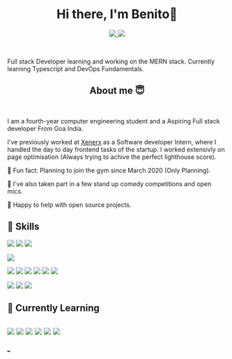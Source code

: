 
<h1 align="center">Hi there, I'm Benito👋</h1>

<p align="center">
<a href="mailto:benito.coutinho@gmail.com">
<img src="https://img.shields.io/badge/Gmail-D14836?style=for-the-badge&logo=gmail&logoColor=white" />
</a>
<a href="https://www.linkedin.com/in/benito-coutinho/">
<img src="https://img.shields.io/badge/LinkedIn-0077B5?style=for-the-badge&logo=linkedin&logoColor=white" />
</a>
</p>

<br />
<p>
Full stack Developer learning and working on the MERN stack. Currently learning Typescript and DevOps Fundamentals.
</P>
<!--
<h2 align="center">My projects 💻</h2>
<br />

<p align="center">
  <img align=top width="400" src="https://github.com/chickoocoutinho/chickoocoutinho/blob/main/classBuddy.png" /> <br/>
   <a  href="https://github.com/chickoocoutinho/AlphaQ_Inspirus2021">
  <img align=top  width="400"  height="150" src="https://github-readme-stats.vercel.app/api/pin/?username=chickoocoutinho&repo=AlphaQ_Inspirus2021&theme=tokyonight" />
</a>
   <br/><br/>
   <img align=top width="400" src="https://github.com/chickoocoutinho/chickoocoutinho/blob/main/solcarry.png" /> <br/>
<a href="https://github.com/Deb77/AlphaQ_SolCarry">
  <img align=top width="400"    height="150" src="https://github-readme-stats.vercel.app/api/pin/?username=Deb77&repo=AlphaQ_SolCarry&theme=tokyonight" />
</a> <br/><br/>
   <img align=top width="400" src="https://github.com/chickoocoutinho/chickoocoutinho/blob/main/electronXreact.jpg" /> <br/>
 <a href="https://github.com/chickoocoutinho/Desktop-Recorder">
  <img align=top width="400"   height="150" src="https://github-readme-stats.vercel.app/api/pin/?username=chickoocoutinho&repo=Desktop-Recorder&theme=tokyonight" />
</a>    <br/><br/>
 <img width="400" src="https://github.com/chickoocoutinho/chickoocoutinho/blob/main/baby-me.png" /> <br/>
 <a href="https://github.com/Deb77/BabyAndMe">
  <img width="400"   height="150" src="https://github-readme-stats.vercel.app/api/pin/?username=Deb77&repo=BabyAndMe&theme=tokyonight" />
</a>


</p>

<br />
-->
<h2 align="center">About me 😇</h2>
<br />

I am a fourth-year computer engineering student and a Aspiring Full stack developer From Goa India.


<!-- 
The moment I learnt javascript I got hooked on it... From React and Vue to Express to Electron. 
<p align="center">
  <img align="center" width="400" src="https://github.com/chickoocoutinho/chickoocoutinho/blob/main/pokemon.png" />
  </p>
<h4 align="center">Gotta Learn 'em all.</h4>
-->

I've previously worked at [Xenerx](https://xenerx.com/) as a Software developer Intern, where I handled the day to day frontend tasks of the startup. I worked extensivly on page optimisation (Always trying to achive the perfect lighthouse score).
<!-- 
![Lighthouse](https://github.com/chickoocoutinho/chickoocoutinho/blob/main/lighthouse-max.png)
-->

💪 Fun fact: Planning to join the gym since March 2020 (Only Planning).

🎤 I've also taken part in a few stand up comedy competitions and open mics.

💬 Happy to help with open source projects. 

##  💼 Skills

![](https://img.shields.io/badge/JavaScript-323330?style=for-the-badge&logo=javascript&logoColor=F7DF1E)
![](https://img.shields.io/badge/HTML5-E34F26?style=for-the-badge&logo=html5&logoColor=white)
![](https://img.shields.io/badge/CSS3-1572B6?style=for-the-badge&logo=css3&logoColor=white)

![](https://img.shields.io/badge/MongoDB-white?style=for-the-badge&logo=mongodb&logoColor=4EA94B)
<!--
![](https://img.shields.io/badge/redis-%23DD0031.svg?&style=for-the-badge&logo=redis&logoColor=white)
![](https://img.shields.io/badge/Sequelize-52B0E7?style=for-the-badge&logo=Sequelize&logoColor=white)
-->
![](https://img.shields.io/badge/Node.js-339933?style=for-the-badge&logo=nodedotjs&logoColor=white)
![](https://img.shields.io/badge/Express.js-000000?style=for-the-badge&logo=express&logoColor=white)
![](https://img.shields.io/badge/Gatsby-663399?style=for-the-badge&logo=gatsby&logoColor=white)
![](https://img.shields.io/badge/React-20232A?style=for-the-badge&logo=react&logoColor=61DAFB)
![](https://img.shields.io/badge/Redux-593D88?style=for-the-badge&logo=redux&logoColor=white)
![](https://img.shields.io/badge/Electron-2B2E3A?style=for-the-badge&logo=electron&logoColor=9FEAF9)
<!--
![](https://img.shields.io/badge/Svelte-4A4A55?style=for-the-badge&logo=svelte&logoColor=FF3E00)
![](https://img.shields.io/badge/Tailwind_CSS-38B2AC?style=for-the-badge&logo=tailwind-css&logoColor=white)
![](https://img.shields.io/badge/kubernetes-326ce5.svg?&style=for-the-badge&logo=kubernetes&logoColor=white)
-->

![](https://img.shields.io/badge/Material--UI-0081CB?style=for-the-badge&logo=material-ui&logoColor=white)
![](https://img.shields.io/badge/Webpack-8DD6F9?style=for-the-badge&logo=Webpack&logoColor=white)
![](https://img.shields.io/badge/Google_Maps_Platform-414141?style=for-the-badge&logo=google-maps&logoColor=white)

##  📖 Currently Learning

![](https://img.shields.io/badge/Vue.js-35495E?style=for-the-badge&logo=vuedotjs&logoColor=4FC08D)
![](https://img.shields.io/badge/-Gridsome-41CD52?style=for-the-badge&logo=materialize--css&logoColor=white)
![](https://img.shields.io/badge/Docker-2CA5E0?style=for-the-badge&logo=docker&logoColor=white)
![](https://img.shields.io/badge/Nginx-009639?style=for-the-badge&logo=nginx&logoColor=white)
![](https://img.shields.io/badge/Amazon_AWS-232F3E?style=for-the-badge&logo=amazon-aws&logoColor=white)
![](https://img.shields.io/badge/PostgreSQL-316192?style=for-the-badge&logo=postgresql&logoColor=white)
---
[_](https://dev.to/yuridevat/how-to-create-a-stunning-github-profile-2mh5)
